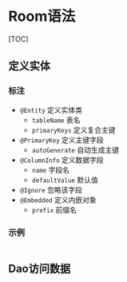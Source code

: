 
# Room语法


[TOC]


## 定义实体

### 标注
* `@Entity`      定义实体类
    * `tableName`  表名
    * `primaryKeys` 定义复合主键
* `@PrimaryKey`  定义主键字段
    * `autoGenerate` 自动生成主键
* `@ColumnInfo`   定义数据字段
    * `name`      字段名
    * `defaultValue` 默认值
* `@Ignore`       忽略该字段
* `@Embedded`     定义内嵌对象 
    * `prefix`    前缀名


### 示例
```java

```


## Dao访问数据